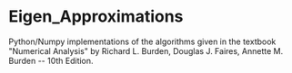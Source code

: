 # Eigen_Approximations

Python/Numpy implementations of the algorithms given in the textbook "Numerical Analysis" by Richard L. Burden, Douglas J. Faires, Annette M. Burden -- 10th Edition.
